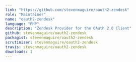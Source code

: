 ```yaml
---
link: "https://github.com/stevenmaguire/oauth2-zendesk"
role: "Maintainer"
name: "oauth2-zendesk"
language: "PHP"
description: "Zendesk Provider for the OAuth 2.0 Client"
github: stevenmaguire/oauth2-zendesk
packagist: stevenmaguire/oauth2-zendesk
scrutinizer: stevenmaguire/oauth2-zendesk
travis: stevenmaguire/oauth2-zendesk
downloads: 1
---
```

